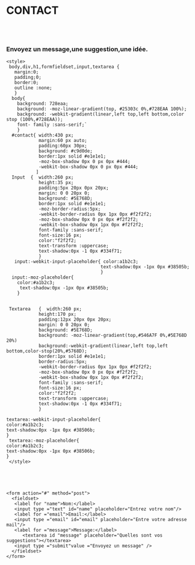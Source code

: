 <html>
  <head>
     <h1>CONTACT</h1>
    <br></br>
    <h3>Envoyez un message,une suggestion,une idée.</h3>
    
  </head>
  <div id ="contact">
   
    
    <style>
     body,div,h1,formfieldset,input,textarea {
       margin:0;
       padding;0;
       border:0;
       outline :none;
       }
      body{
        background: 728eaa;
        background: -moz-linear-gradient(top, #25303c 0%,#728EAA 100%);
        background: -webkit-gradient(linear,left top,left bottom,color stop (100%,#728EAA));
        font- family :sans-serif;`
        }
      #contact{ width:430 px;
                margin:60 px auto;
                padding:60px 30px;
                background: #c9d0de;
                border:1px solid #e1e1e1;
                -moz-box-shadow 0px 0 px 0px #444;
                -webkit-box-shadow 0px 0 px 0px #444;
               ]
      Input  {  width:260 px;
                height:35 px;
                padding:5px 20px 0px 20px;
                margin: 0 0 20px 0;
                background: #5E768D;
                border:1px solid #e1e1e1;
                -moz-border-radius:5px; 
                -webkit-border-radius 0px 1px 0px #f2f2f2;
                -moz-box-shadow 0px 0 px 0px #f2f2f2;
                -webkit-box-shadow 0px 1px 0px #f2f2f2;
                font-family :sans-serif;
                font-size:16 px;
                color:"f2f2f2;
                text-transform :uppercase;
                text-shadow:0px -1 0px #334f71;
                }
       input:-webkit-input-placeholder{ color:a1b2c3;
                                       text-shadow:0px -1px 0px #38505b;
                                       }
      input:-moz-placeholder{
        color:#a1b2c3;
         text-shadow:0px -1px 0px #38505b;
        }


     Textarea   {  width:260 px;
                height:170 px;
                padding:12px 20px 0px 20px;
                margin: 0 0 20px 0;
                background: #5E768D;
                background: -moz-linear-gradient(top,#546A7F 0%,#5E768D  20%)
                background:-webkit-gradient(linear,left top,left bottom,color-stop(20%,#5768D);
                border:1px solid #e1e1e1;
                border-radius:5px; 
                -webkit-border-radius 0px 1px 0px #f2f2f2;
                -moz-box-shadow 0px 0 px 0px #f2f2f2;
                -webkit-box-shadow 0px 1px 0px #f2f2f2;
                font-family :sans-serif;
                font-size:16 px;
                color:"f2f2f2;
                text-transform :uppercase;
                text-shadow:0px -1 0px #334f71;
                }
                
    textarea:-webkit-input-placeholder{
    color:#a1b2c3;
    text-shadow:0px -1px 0px #38506b;
    }
     textarea:-moz-placeholder{
    color:#a1b2c3;
    text-shadow:0px -1px 0px #38506b;
    }           
     </style>          
              
              
                
               
  
    <form action="#" method="post">
      <fieldset>
       <label for "name">Nom:</label>
       <input type ="text" id="name" placeholder="Entrez votre nom"/>
       <label for ="email">Email:</label>
       <input type ="email" id="email" placeholder="Entre votre adresse mail"/>
       <label for ="message">Message:</label>
          <textarea id "message" placeholder="Quelles sont vos suggestions"></textarea>
       <input type ="submit"value ="Envoyez un message" />
      </fieldset>
    </form>
  </div>
  </html>
       
      
      
      
      
     

        
      


